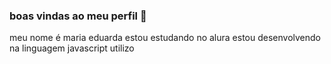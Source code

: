 ### boas vindas ao meu perfil 👋

meu nome é maria eduarda 
estou estudando no alura
estou desenvolvendo na linguagem javascript
utilizo
